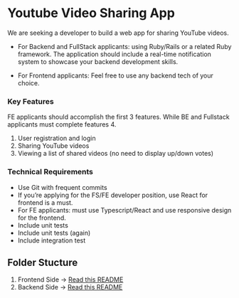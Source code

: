 # Youtube Video Sharing App

We are seeking a developer to build a web app for sharing YouTube videos.

- For Backend and FullStack applicants: using Ruby/Rails or a related Ruby framework. The application should include a real-time notification system to showcase your backend development skills.

- For Frontend applicants: Feel free to use any backend tech of your choice.

### Key Features

FE applicants should accomplish the first 3 features. While BE and Fullstack applicants must complete features 4.

1. User registration and login
2. Sharing YouTube videos
3. Viewing a list of shared videos (no need to display up/down votes)

### Technical Requirements

- Use Git with frequent commits
- If you’re applying for the FS/FE developer position, use React for frontend is a must.
- For FE applicants: must use Typescript/React and use responsive design for the frontend.
- Include unit tests
- Include unit tests (again)
- Include integration test

## Folder Stucture 

1. Frontend Side -> [Read this README](https://github.com/mingweb3/share_video/blob/master/clientside/README.md)
2. Backend Side -> [Read this README](https://github.com/mingweb3/share_video/blob/master/server/README.md)
